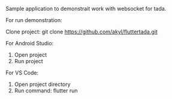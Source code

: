 Sample application to demonstrait work with websocket for tada.

For run demonstration:

Clone project: git clone https://github.com/akyl/fluttertada.git

For Android Studio:
1. Open project
2. Run project

For VS Code:
1. Open project directory
2. Run command: flutter run